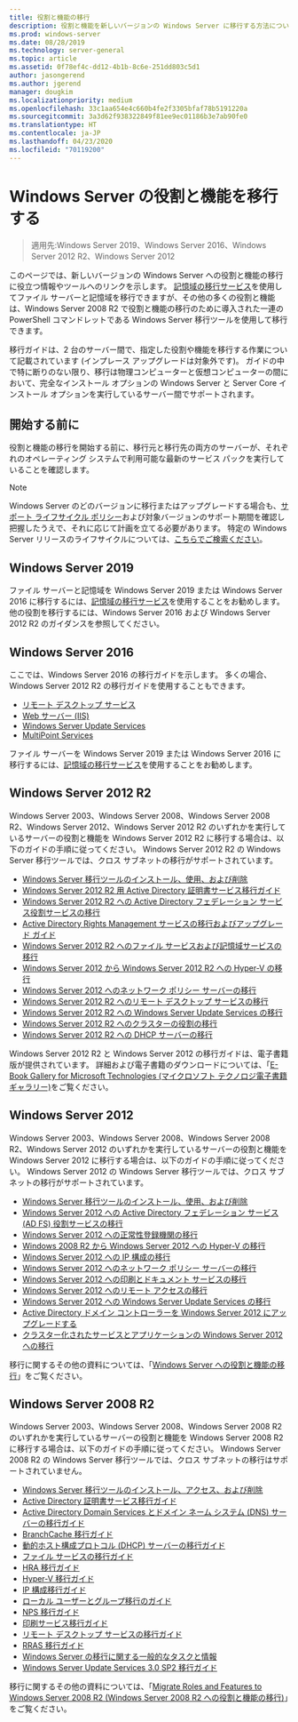 ```yaml
---
title: 役割と機能の移行
description: 役割と機能を新しいバージョンの Windows Server に移行する方法について説明します。
ms.prod: windows-server
ms.date: 08/28/2019
ms.technology: server-general
ms.topic: article
ms.assetid: 0f78ef4c-dd12-4b1b-8c6e-251dd803c5d1
author: jasongerend
ms.author: jgerend
manager: dougkim
ms.localizationpriority: medium
ms.openlocfilehash: 33c1aa654e4c660b4fe2f3305bfaf78b5191220a
ms.sourcegitcommit: 3a3d62f938322849f81ee9ec01186b3e7ab90fe0
ms.translationtype: HT
ms.contentlocale: ja-JP
ms.lasthandoff: 04/23/2020
ms.locfileid: "70119200"
---
```

# <a name="migrating-roles-and-features-in-windows-server"></a>Windows Server の役割と機能を移行する

> 適用先:Windows Server 2019、Windows Server 2016、Windows Server 2012 R2、Windows Server 2012

このページでは、新しいバージョンの Windows Server への役割と機能の移行に役立つ情報やツールへのリンクを示します。 [記憶域の移行サービス](../storage/storage-migration-service/overview.md)を使用してファイル サーバーと記憶域を移行できますが、その他の多くの役割と機能は、Windows Server 2008 R2 で役割と機能の移行のために導入された一連の PowerShell コマンドレットである Windows Server 移行ツールを使用して移行できます。

移行ガイドは、2 台のサーバー間で、指定した役割や機能を移行する作業について記載されています (インプレース アップグレードは対象外です)。 ガイドの中で特に断りのない限り、移行は物理コンピューターと仮想コンピューターの間において、完全なインストール オプションの Windows Server と Server Core インストール オプションを実行しているサーバー間でサポートされます。

## <a name="before-you-begin"></a>開始する前に

役割と機能の移行を開始する前に、移行元と移行先の両方のサーバーが、それぞれのオペレーティング システムで利用可能な最新のサービス パックを実行していることを確認します。 

> [!NOTE]
> Windows Server のどのバージョンに移行またはアップグレードする場合も、[サポート ライフサイクル ポリシー](https://support.microsoft.com/lifecycle)および対象バージョンのサポート期間を確認し把握したうえで、それに応じて計画を立てる必要があります。 特定の Windows Server リリースのライフサイクルについては、[こちらでご検索ください](https://support.microsoft.com/lifecycle)。

## <a name="windows-server-2019"></a>Windows Server 2019

ファイル サーバーと記憶域を Windows Server 2019 または Windows Server 2016 に移行するには、[記憶域の移行サービス](../storage/storage-migration-service/overview.md)を使用することをお勧めします。 他の役割を移行するには、Windows Server 2016 および Windows Server 2012 R2 のガイダンスを参照してください。

## <a name="windows-server-2016"></a>Windows Server 2016

ここでは、Windows Server 2016 の移行ガイドを示します。 多くの場合、Windows Server 2012 R2 の移行ガイドを使用することもできます。

- [リモート デスクトップ サービス](https://technet.microsoft.com/windows-server-docs/compute/remote-desktop-services/migrate-rds-role-services)
- [Web サーバー (IIS)](https://www.iis.net/downloads/microsoft/web-deploy)
- [Windows Server Update Services](https://technet.microsoft.com/library/hh852339.aspx)
- [MultiPoint Services](https://technet.microsoft.com/windows-server-docs/compute/remote-desktop-services/multipoint-services/multipoint-services-migrate)

ファイル サーバーを Windows Server 2019 または Windows Server 2016 に移行するには、[記憶域の移行サービス](../storage/storage-migration-service/overview.md)を使用することをお勧めします。

## <a name="windows-server-2012-r2"></a>Windows Server 2012 R2

Windows Server 2003、Windows Server 2008、Windows Server 2008 R2、Windows Server 2012、Windows Server 2012 R2 のいずれかを実行しているサーバーの役割と機能を Windows Server 2012 R2 に移行する場合は、以下のガイドの手順に従ってください。 Windows Server 2012 R2 の Windows Server 移行ツールでは、クロス サブネットの移行がサポートされています。

- [Windows Server 移行ツールのインストール、使用、および削除](https://technet.microsoft.com/library/jj134202.aspx)
- [Windows Server 2012 R2 用 Active Directory 証明書サービス移行ガイド](https://technet.microsoft.com/library/dn486797.aspx)
- [Windows Server 2012 R2 への Active Directory フェデレーション サービス役割サービスの移行](https://technet.microsoft.com/library/dn486815.aspx)
- [Active Directory Rights Management サービスの移行およびアップグレード ガイド](https://technet.microsoft.com/library/cc754277.aspx)
- [Windows Server 2012 R2 へのファイル サービスおよび記憶域サービスの移行](https://technet.microsoft.com/library/dn479292.aspx)
- [Windows Server 2012 から Windows Server 2012 R2 への Hyper-V の移行](https://technet.microsoft.com/library/dn486799.aspx)
- [Windows Server 2012 へのネットワーク ポリシー サーバーの移行](https://technet.microsoft.com/library/hh831652)
- [Windows Server 2012 R2 へのリモート デスクトップ サービスの移行](https://technet.microsoft.com/library/dn479239.aspx)
- [Windows Server 2012 R2 への Windows Server Update Services の移行](https://technet.microsoft.com/library/hh852339.aspx)
- [Windows Server 2012 R2 へのクラスターの役割の移行](https://technet.microsoft.com/library/dn530779.aspx)
- [Windows Server 2012 R2 への DHCP サーバーの移行](https://technet.microsoft.com/library/dn495425.aspx)

Windows Server 2012 R2 と Windows Server 2012 の移行ガイドは、電子書籍版が提供されています。 詳細および電子書籍のダウンロードについては、「[E-Book Gallery for Microsoft Technologies (マイクロソフト テクノロジ電子書籍ギャラリー)](https://social.technet.microsoft.com/wiki/contents/articles/11608.e-book-gallery-for-microsoft-technologies.aspx#MigrateRoles)をご覧ください。

## <a name="windows-server-2012"></a>Windows Server 2012

Windows Server 2003、Windows Server 2008、Windows Server 2008 R2、Windows Server 2012 のいずれかを実行しているサーバーの役割と機能を Windows Server 2012 に移行する場合は、以下のガイドの手順に従ってください。 Windows Server 2012 の Windows Server 移行ツールでは、クロス サブネットの移行がサポートされています。

- [Windows Server 移行ツールのインストール、使用、および削除](https://technet.microsoft.com/library/jj134202)
- [Windows Server 2012 への Active Directory フェデレーション サービス (AD FS) 役割サービスの移行](https://technet.microsoft.com/library/jj647765)
- [Windows Server 2012 への正常性登録機関の移行](https://technet.microsoft.com/library/hh831513)
- [Windows 2008 R2 から Windows Server 2012 への Hyper-V の移行](https://technet.microsoft.com/library/jj574113)
- [Windows Server 2012 への IP 構成の移行](https://technet.microsoft.com/library/jj574133)
- [Windows Server 2012 へのネットワーク ポリシー サーバーの移行](https://technet.microsoft.com/library/hh831652)
- [Windows Server 2012 への印刷とドキュメント サービスの移行](https://technet.microsoft.com/library/jj134150)
- [Windows Server 2012 へのリモート アクセスの移行](https://technet.microsoft.com/library/hh831423)
- [Windows Server 2012 への Windows Server Update Services の移行](https://technet.microsoft.com/library/hh852339)
- [Active Directory ドメイン コントローラーを Windows Server 2012 にアップグレードする](https://technet.microsoft.com/library/hh994618.aspx)
- [クラスター化されたサービスとアプリケーションの Windows Server 2012 への移行](https://technet.microsoft.com/library/dn486790.aspx)
 

移行に関するその他の資料については、「[Windows Server への役割と機能の移行](https://technet.microsoft.com/library/jj134039)」をご覧ください。

## <a name="windows-server-2008-r2"></a>Windows Server 2008 R2

Windows Server 2003、Windows Server 2008、Windows Server 2008 R2 のいずれかを実行しているサーバーの役割と機能を Windows Server 2008 R2 に移行する場合は、以下のガイドの手順に従ってください。 Windows Server 2008 R2 の Windows Server 移行ツールでは、クロス サブネットの移行はサポートされていません。

- [Windows Server 移行ツールのインストール、アクセス、および削除](https://technet.microsoft.com/library/dd379545)
- [Active Directory 証明書サービス移行ガイド](https://technet.microsoft.com/library/ee126170)
- [Active Directory Domain Services とドメイン ネーム システム (DNS) サーバーの移行ガイド](https://technet.microsoft.com/library/dd379558)
- [BranchCache 移行ガイド](https://technet.microsoft.com/library/dd548365)
- [動的ホスト構成プロトコル (DHCP) サーバーの移行ガイド](https://technet.microsoft.com/library/dd379535)
- [ファイル サービスの移行ガイド](https://technet.microsoft.com/library/dd379487)
- [HRA 移行ガイド](https://technet.microsoft.com/library/ee791829)
- [Hyper-V 移行ガイド](https://technet.microsoft.com/library/ee849855)
- [IP 構成移行ガイド](https://technet.microsoft.com/library/dd379537)
- [ローカル ユーザーとグループ移行のガイド](https://technet.microsoft.com/library/dd379531)
- [NPS 移行ガイド](https://technet.microsoft.com/library/ee791849)
- [印刷サービス移行ガイド](https://technet.microsoft.com/library/dd379488)
- [リモート デスクトップ サービスの移行ガイド](https://technet.microsoft.com/library/ff849223)
- [RRAS 移行ガイド](https://technet.microsoft.com/library/ee822825)
- [Windows Server の移行に関する一般的なタスクと情報](https://technet.microsoft.com/library/ff400258)
- [Windows Server Update Services 3.0 SP2 移行ガイド](https://technet.microsoft.com/library/ee822826)
 
移行に関するその他の資料については、「[Migrate Roles and Features to Windows Server 2008 R2 (Windows Server 2008 R2 への役割と機能の移行)](https://technet.microsoft.com/library/dd365353)」をご覧ください。
